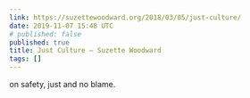 ```yaml
---
link: https://suzettewoodward.org/2018/03/05/just-culture/
date: 2019-11-07 15:48 UTC
# published: false
published: true
title: Just Culture – Suzette Woodward
tags: []
---
```


on safety, just and no blame.
